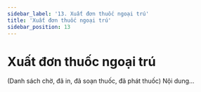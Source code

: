 ```yaml
---
sidebar_label: '13. Xuất đơn thuốc ngoại trú'
title: 'Xuất đơn thuốc ngoại trú'
sidebar_position: 13
---
```

# Xuất đơn thuốc ngoại trú
(Danh sách chờ, đã in, đã soạn thuốc, đã phát thuốc)
Nội dung...